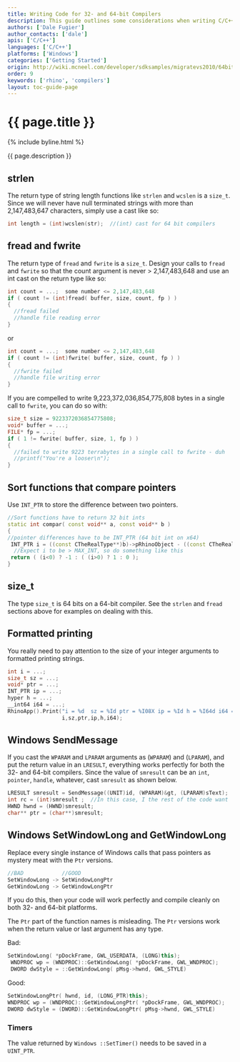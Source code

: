 ```yaml
---
title: Writing Code for 32- and 64-bit Compilers
description: This guide outlines some considerations when writing C/C++ code for both 32- and 64-bit compilers.
authors: ['Dale Fugier']
author_contacts: ['dale']
apis: ['C/C++']
languages: ['C/C++']
platforms: ['Windows']
categories: ['Getting Started']
origin: http://wiki.mcneel.com/developer/sdksamples/migratevs2010/64bitcompatibility
order: 9
keywords: ['rhino', 'compilers']
layout: toc-guide-page
---
```


# {{ page.title }}

{% include byline.html %}

{{ page.description }}

## strlen

The return type of string length functions like `strlen` and `wcslen` is a `size_t`.  Since we will never have null terminated strings with more than 2,147,483,647 characters, simply use a cast like so:

```cpp
int length = (int)wcslen(str);  //(int) cast for 64 bit compilers
```

## fread and fwrite

The return type of `fread` and `fwrite` is a `size_t`.  Design your calls to `fread` and `fwrite` so that the count argument is never > 2,147,483,648 and use an int cast on the return type like so:

```cpp
int count = ...;  some number <= 2,147,483,648
if ( count != (int)fread( buffer, size, count, fp ) )
{
  //fread failed
  //handle file reading error
}
```

or

```cpp
int count = ...;  some number <= 2,147,483,648
if ( count != (int)fwrite( buffer, size, count, fp ) )
{
  //fwrite failed
  //handle file writing error
}
```

If you are compelled to write 9,223,372,036,854,775,808 bytes in a single call to `fwrite`, you can do so with:

```cpp
size_t size = 9223372036854775808;
void* buffer = ...;
FILE* fp = ...;
if ( 1 != fwrite( buffer, size, 1, fp ) )
{
  //failed to write 9223 terrabytes in a single call to fwrite - duh
  //printf("You're a looser\n");
}
```

## Sort functions that compare pointers

Use `INT_PTR` to store the difference between two pointers.

```cpp
//Sort functions have to return 32 bit ints
static int compar( const void** a, const void** b )
{
//pointer differences have to be INT_PTR (64 bit int on x64)
 INT_PTR i = ((const CTheRealType**)b)->pRhinoObject - ((const CTheRealType**)a)->pRhinoObject
  //Expect i to be > MAX_INT, so do something like this
 return ( (i<0) ? -1 : ( (i>0) ? 1 : 0 );
}
```

## size_t

The type `size_t` is 64 bits on a 64-bit compiler.  See the `strlen` and `fread` sections above for examples on dealing with this.

## Formatted printing

You really need to pay attention to the size of your integer arguments to formatted printing strings.

```cpp
int i = ...;
size_t sz = ...;
void* ptr = ...;
INT_PTR ip = ...;
hyper h = ...;
__int64 i64 = ...;
RhinoApp().Print("i = %d  sz = %Id ptr = %I08X ip = %Id h = %I64d i64 = %I64d\n",
                 i,sz,ptr,ip,h,i64);
```

## Windows SendMessage

If you cast the `WPARAM` and `LPARAM` arguments as (`WPARAM`) and (`LPARAM`), and put the return value in an `LRESULT`, everything works perfectly for both the 32- and 64-bit compilers.  Since the value of `smresult` can be an `int`, `pointer`, `handle`, whatever, cast `smresult` as shown below.

```cpp
LRESULT smresult = SendMessage((UNIT)id, (WPARAM)&gt, (LPARAM)sText);
int rc = (int)smresult ;  //In this case, I the rest of the code want
HWND hwnd = (HWND)smresult;
char** ptr = (char**)smresult;
```

## Windows SetWindowLong and GetWindowLong

Replace every single instance of Windows calls that pass pointers as mystery meat with the `Ptr` versions.

```cpp
//BAD            //GOOD
SetWindowLong -> SetWindowLongPtr
GetWindowLong -> GetWindowLongPtr
```

If you do this, then your code will work perfectly and compile cleanly on both 32- and 64-bit platforms.

The `Ptr` part of the function names is misleading.  The `Ptr` versions work when the return value or last argument has any type.

Bad:

```cpp
SetWindowLong( *pDockFrame, GWL_USERDATA, (LONG)this);
 WNDPROC wp = (WNDPROC)::GetWindowLong( *pDockFrame, GWL_WNDPROC);
 DWORD dwStyle = ::GetWindowLong( pMsg->hwnd, GWL_STYLE)
```

Good:

```cpp
SetWindowLongPtr( hwnd, id, (LONG_PTR)this);
WNDPROC wp = (WNDPROC)::GetWindowLongPtr( *pDockFrame, GWL_WNDPROC);
DWORD dwStyle = (DWORD)::GetWindowLongPtr( pMsg->hwnd, GWL_STYLE)
```

### Timers

The value returned by `Windows ::SetTimer()` needs to be saved in a `UINT_PTR`.
